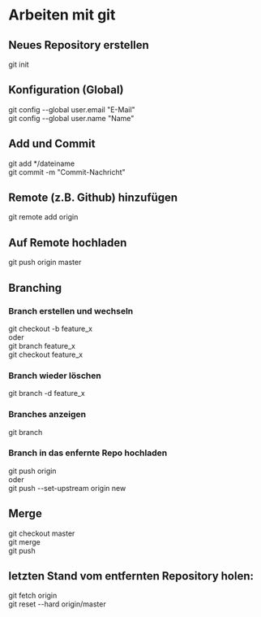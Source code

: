 # Arbeiten mit git

## Neues Repository erstellen
git init

## Konfiguration (Global) 
git config --global user.email "E-Mail" <br>
git config --global user.name "Name" <br>


## Add und Commit
git add */dateiname <br>
git commit -m "Commit-Nachricht" <br>


## Remote (z.B. Github) hinzufügen
git remote add origin <server> <br>


## Auf Remote hochladen
git push origin master <br>

## Branching

### Branch erstellen und wechseln
git checkout -b feature_x <br>
oder <br>
git branch feature_x <br>
git checkout feature_x <br>


### Branch wieder löschen
git branch -d feature_x <br>

### Branches anzeigen
git branch <br>

### Branch in das enfernte Repo hochladen
git push origin <branch> <br>
oder <br>
git push --set-upstream origin new <br>


## Merge
git checkout master <br>
git merge <branch> <br>
git push <br>



## letzten Stand vom entfernten Repository holen:
git fetch origin <br>
git reset --hard origin/master <br>